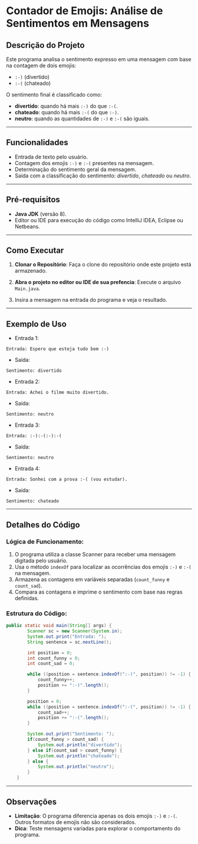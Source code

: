 # Contador de Emojis: Análise de Sentimentos em Mensagens

## Descrição do Projeto
Este programa analisa o sentimento expresso em uma mensagem com base na contagem de dois emojis:
- `:-)` (divertido)
- `:-(` (chateado)

O sentimento final é classificado como:
- **divertido**: quando há mais `:-)` do que `:-(`.
- **chateado**: quando há mais `:-(` do que `:-)`.
- **neutro**: quando as quantidades de `:-)` e `:-(` são iguais.

---

## Funcionalidades
- Entrada de texto pelo usuário.
- Contagem dos emojis `:-)` e `:-(` presentes na mensagem.
- Determinação do sentimento geral da mensagem.
- Saída com a classificação do sentimento: *divertido*, *chateado* ou *neutro*.

---

## Pré-requisitos
- **Java JDK** (versão 8).
- Editor ou IDE para execução do código como IntelliJ IDEA, Eclipse ou Netbeans.

---

## Como Executar
1. **Clonar o Repositório**:
   Faça o clone do repositório onde este projeto está armazenado.

2. **Abra o projeto no editor ou IDE de sua prefencia**:
   Execute o arquivo `Main.java`.
3. Insira a mensagem na entrada do programa e veja o resultado.

---
## Exemplo de Uso
* Entrada 1:
```text
Entrada: Espero que esteja tudo bem :-)
```
* Saída:
```text
Sentimento: divertido
```
* Entrada 2:
```text
Entrada: Achei o filme muito divertido.
```
* Saída:
```text
Sentimento: neutro
```
* Entrada 3:
```text
Entrada: :-):-(:-):-(
```
* Saída:
```text
Sentimento: neutro
```
* Entrada 4:
```text
Entrada: Sonhei com a prova :-( (vou estudar).
```
* Saída:
```text
Sentimento: chateado
```
---
## Detalhes do Código
### Lógica de Funcionamento:
1. O programa utiliza a classe Scanner para receber uma mensagem digitada pelo usuário.
2. Usa o método `indexOf` para localizar as ocorrências dos emojis `:-)` e `:-(` na mensagem.
3. Armazena as contagens em variáveis separadas (`count_funny` e `count_sad`).
4. Compara as contagens e imprime o sentimento com base nas regras definidas.

### Estrutura do Código:
```java
public static void main(String[] args) {
        Scanner sc = new Scanner(System.in);
        System.out.print("Entrada: ");
        String sentence = sc.nextLine();

        int position = 0;
        int count_funny = 0;
        int count_sad = 0;

        while ((position = sentence.indexOf(":-)", position)) != -1) {
            count_funny++;
            position += ":-)".length();
        }

        position = 0;
        while ((position = sentence.indexOf(":-(", position)) != -1) {
            count_sad++;
            position += ":-(".length();
        }

        System.out.print("Sentimento: ");
        if(count_funny > count_sad) {
            System.out.println("divertido");
        } else if(count_sad > count_funny) {
            System.out.println("chateado");
        } else {
            System.out.println("neutro");
        }
    }
```
---
## Observações
* **Limitação**: O programa diferencia apenas os dois emojis `:-)` e `:-(`. Outros formatos de emojis não são considerados.
* **Dica**: Teste mensagens variadas para explorar o comportamento do programa.